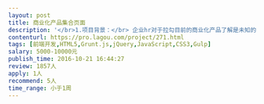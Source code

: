 ```yaml
---                
layout: post       
title: 商业化产品集合页面           
description: '</br>1.项目背景：</br> 企业hr对于拉勾目前的商业化产品了解是未知的、对拉勾网基础产品的理解使用也是比较茫然的，基本是通过销售小伙伴口口相传，电话销售促进订单达成。基于帮助企业了解拉勾、了解拉勾商业化产品、了解招聘市场行业动态、了解哪些产品可以解决hr的招聘需求，最终达到促进销售成单转化机率。所以，我们要做线上商业化产品页面介绍、以及线下拉勾产品手册。</br>2.项目概述：</br>（1）将现有拉勾产品及目前hr的需求归纳整理，集合为页面，分别进行详细介绍，纯静态页面；</br>（2）支持用户填写表单咨询留言，表单提交的内容需要拉勾研发后续处理</br>（3）开发过程中涉及到接口随时沟通</br>（4）设计图需要在开发过程中逐步给出，28号提供一大波～</br>3.项目要求：</br>（1）精通HTML5，JavaScript ，css，grunt，jquery，gulp</br>（2）沟通能力强</br>（3）有相关项目经验</br>'     
contenturl: https://pro.lagou.com/project/271.html      
tags: [前端开发,HTML5,Grunt.js,jQuery,JavaScript,CSS3,Gulp]            
salary: 5000-10000元          
publish_time: 2016-10-21 16:44:27         
review: 1857人                   
apply: 1人                   
recommend: 5人                   
time_range: 小于1周              
---                 
```

